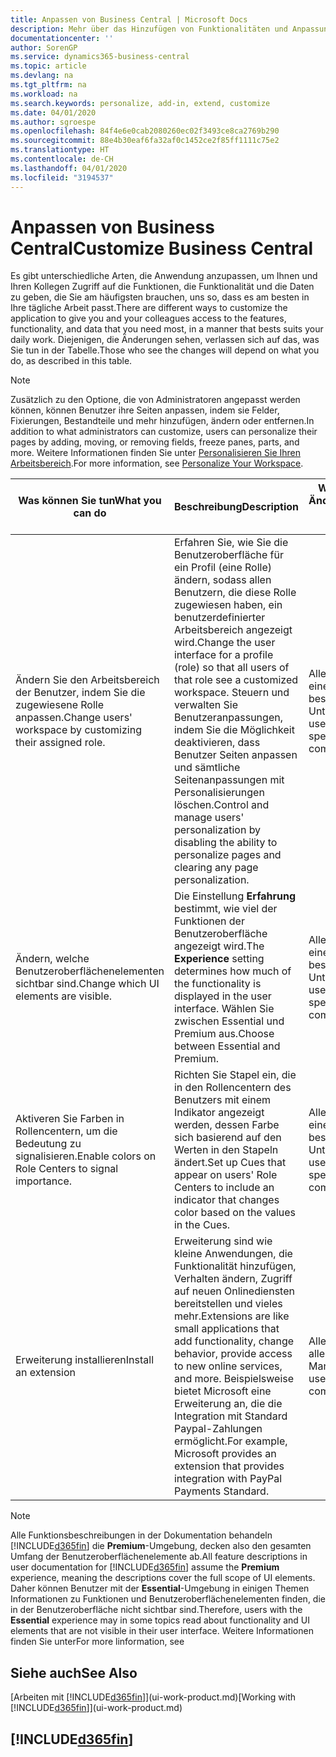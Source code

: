 ```yaml
---
title: Anpassen von Business Central | Microsoft Docs
description: Mehr über das Hinzufügen von Funktionalitäten und Anpassungen in Business Central.
documentationcenter: ''
author: SorenGP
ms.service: dynamics365-business-central
ms.topic: article
ms.devlang: na
ms.tgt_pltfrm: na
ms.workload: na
ms.search.keywords: personalize, add-in, extend, customize
ms.date: 04/01/2020
ms.author: sgroespe
ms.openlocfilehash: 84f4e6e0cab2080260ec02f3493ce8ca2769b290
ms.sourcegitcommit: 88e4b30eaf6fa32af0c1452ce2f85ff1111c75e2
ms.translationtype: HT
ms.contentlocale: de-CH
ms.lasthandoff: 04/01/2020
ms.locfileid: "3194537"
---
```

# <a name="customize-business-central"></a><span data-ttu-id="858de-103">Anpassen von Business Central</span><span class="sxs-lookup"><span data-stu-id="858de-103">Customize Business Central</span></span>
<span data-ttu-id="858de-104">Es gibt unterschiedliche Arten, die Anwendung anzupassen, um Ihnen und Ihren Kollegen Zugriff auf die Funktionen, die Funktionalität und die Daten zu geben, die Sie am häufigsten brauchen, uns so, dass es am besten in Ihre tägliche Arbeit passt.</span><span class="sxs-lookup"><span data-stu-id="858de-104">There are different ways to customize the application to give you and your colleagues access to the features, functionality, and data that you need most, in a manner that bests suits your daily work.</span></span> <span data-ttu-id="858de-105">Diejenigen, die Änderungen sehen, verlassen sich auf das, was Sie tun in der Tabelle.</span><span class="sxs-lookup"><span data-stu-id="858de-105">Those who see the changes will depend on what you do, as described in this table.</span></span>

> [!NOTE]
> <span data-ttu-id="858de-106">Zusätzlich zu den Optione, die von Administratoren angepasst werden können, können Benutzer ihre Seiten anpassen, indem sie Felder, Fixierungen, Bestandteile und mehr hinzufügen, ändern oder entfernen.</span><span class="sxs-lookup"><span data-stu-id="858de-106">In addition to what administrators can customize, users can personalize their pages by adding, moving, or removing fields, freeze panes, parts, and more.</span></span> <span data-ttu-id="858de-107">Weitere Informationen finden Sie unter [Personalisieren Sie Ihren Arbeitsbereich](ui-personalization-user.md).</span><span class="sxs-lookup"><span data-stu-id="858de-107">For more information, see [Personalize Your Workspace](ui-personalization-user.md).</span></span>

| <span data-ttu-id="858de-108">Was können Sie tun</span><span class="sxs-lookup"><span data-stu-id="858de-108">What you can do</span></span>    |  <span data-ttu-id="858de-109">Beschreibung</span><span class="sxs-lookup"><span data-stu-id="858de-109">Description</span></span>  |  <span data-ttu-id="858de-110">Wer sieht die Änderungen</span><span class="sxs-lookup"><span data-stu-id="858de-110">Who sees the changes</span></span>  |  <span data-ttu-id="858de-111">Weitere Informationen</span><span class="sxs-lookup"><span data-stu-id="858de-111">More information</span></span>  |
|-----|---------------|---------|-------|
|<span data-ttu-id="858de-112">Ändern Sie den Arbeitsbereich der Benutzer, indem Sie die zugewiesene Rolle anpassen.</span><span class="sxs-lookup"><span data-stu-id="858de-112">Change users' workspace by customizing their assigned role.</span></span>|<span data-ttu-id="858de-113">Erfahren Sie, wie Sie die Benutzeroberfläche für ein Profil (eine Rolle) ändern, sodass allen Benutzern, die diese Rolle zugewiesen haben, ein benutzerdefinierter Arbeitsbereich angezeigt wird.</span><span class="sxs-lookup"><span data-stu-id="858de-113">Change the user interface for a profile (role) so that all users of that role see a customized workspace.</span></span> <span data-ttu-id="858de-114">Steuern und verwalten Sie Benutzeranpassungen, indem Sie die Möglichkeit deaktivieren, dass Benutzer Seiten anpassen und sämtliche Seitenanpassungen mit Personalisierungen löschen.</span><span class="sxs-lookup"><span data-stu-id="858de-114">Control and manage users' personalization by disabling the ability to personalize pages and clearing any page personalization.</span></span>|<span data-ttu-id="858de-115">Alle Benutzer in einem bestimmten Unternehmen.</span><span class="sxs-lookup"><span data-stu-id="858de-115">All users in a specific company.</span></span>|[<span data-ttu-id="858de-116">Seiten für Profile anpassen</span><span class="sxs-lookup"><span data-stu-id="858de-116">Customize Pages for Profiles</span></span>](ui-personalization-manage.md)|
|<span data-ttu-id="858de-117">Ändern, welche Benutzeroberflächenelementen sichtbar sind.</span><span class="sxs-lookup"><span data-stu-id="858de-117">Change which UI elements are visible.</span></span>|<span data-ttu-id="858de-118">Die Einstellung **Erfahrung** bestimmt, wie viel der Funktionen der Benutzeroberfläche angezeigt wird.</span><span class="sxs-lookup"><span data-stu-id="858de-118">The **Experience** setting determines how much of the functionality is displayed in the user interface.</span></span> <span data-ttu-id="858de-119">Wählen Sie zwischen Essential und Premium aus.</span><span class="sxs-lookup"><span data-stu-id="858de-119">Choose between Essential and Premium.</span></span>|<span data-ttu-id="858de-120">Alle Benutzer in einem bestimmten Unternehmen.</span><span class="sxs-lookup"><span data-stu-id="858de-120">All users in a specific company.</span></span>|[<span data-ttu-id="858de-121">Funktionen, die angezeigt werden ändern</span><span class="sxs-lookup"><span data-stu-id="858de-121">Change Which Features are Displayed</span></span>](ui-experiences.md)|
|<span data-ttu-id="858de-122">Aktiveren Sie Farben in Rollencentern, um die Bedeutung zu signalisieren.</span><span class="sxs-lookup"><span data-stu-id="858de-122">Enable colors on Role Centers to signal importance.</span></span>|<span data-ttu-id="858de-123">Richten Sie Stapel ein, die in den Rollencentern des Benutzers mit einem Indikator angezeigt werden, dessen Farbe sich basierend auf den Werten in den Stapeln ändert.</span><span class="sxs-lookup"><span data-stu-id="858de-123">Set up Cues that appear on users' Role Centers to include an indicator that changes color based on the values in the Cues.</span></span>|<span data-ttu-id="858de-124">Alle Benutzer in einem bestimmten Unternehmen.</span><span class="sxs-lookup"><span data-stu-id="858de-124">All users in a specific company.</span></span>|[<span data-ttu-id="858de-125">Einrichten eines farbigen Indikators auf Stapeln des Rollencenters</span><span class="sxs-lookup"><span data-stu-id="858de-125">Set Up a Colored Indicator on Cues</span></span>](admin-how-set-up-colored-indicator-on-cues.md)|
|<span data-ttu-id="858de-126">Erweiterung installieren</span><span class="sxs-lookup"><span data-stu-id="858de-126">Install an extension</span></span>|<span data-ttu-id="858de-127">Erweiterung sind wie kleine Anwendungen, die Funktionalität hinzufügen, Verhalten ändern, Zugriff auf neuen Onlinediensten bereitstellen und vieles mehr.</span><span class="sxs-lookup"><span data-stu-id="858de-127">Extensions are like small applications that add functionality, change behavior, provide access to new online services, and more.</span></span> <span data-ttu-id="858de-128">Beispielsweise bietet Microsoft eine Erweiterung an, die die Integration mit Standard Paypal-Zahlungen ermöglicht.</span><span class="sxs-lookup"><span data-stu-id="858de-128">For example, Microsoft provides an extension that provides integration with PayPal Payments Standard.</span></span>|<span data-ttu-id="858de-129">Alle Benutzer in allen Mandanten.</span><span class="sxs-lookup"><span data-stu-id="858de-129">All users in all companies.</span></span>|[<span data-ttu-id="858de-130">Erweiterungen nutzen anpassen</span><span class="sxs-lookup"><span data-stu-id="858de-130">Customizing Using Extensions</span></span>](ui-extensions.md)|
> [!NOTE]
> <span data-ttu-id="858de-131">Alle Funktionsbeschreibungen in der Dokumentation behandeln [!INCLUDE[d365fin](includes/d365fin_md.md)] die **Premium**-Umgebung, decken also den gesamten Umfang der Benutzeroberflächenelemente ab.</span><span class="sxs-lookup"><span data-stu-id="858de-131">All feature descriptions in user documentation for [!INCLUDE[d365fin](includes/d365fin_md.md)] assume the **Premium** experience, meaning the descriptions cover the full scope of UI elements.</span></span> <span data-ttu-id="858de-132">Daher können Benutzer mit der **Essential**-Umgebung in einigen Themen Informationen zu Funktionen und Benutzeroberflächenelementen finden, die in der Benutzeroberfläche nicht sichtbar sind.</span><span class="sxs-lookup"><span data-stu-id="858de-132">Therefore, users with the **Essential** experience may in some topics read about functionality and UI elements that are not visible in their user interface.</span></span> <span data-ttu-id="858de-133">Weitere Informationen finden Sie unter</span><span class="sxs-lookup"><span data-stu-id="858de-133">For more linformation, see</span></span>

## <a name="see-also"></a><span data-ttu-id="858de-134">Siehe auch</span><span class="sxs-lookup"><span data-stu-id="858de-134">See Also</span></span>
<span data-ttu-id="858de-135">[Arbeiten mit [!INCLUDE[d365fin](includes/d365fin_md.md)]](ui-work-product.md)</span><span class="sxs-lookup"><span data-stu-id="858de-135">[Working with [!INCLUDE[d365fin](includes/d365fin_md.md)]](ui-work-product.md)</span></span>  

## [!INCLUDE[d365fin](includes/free_trial_md.md)]  
